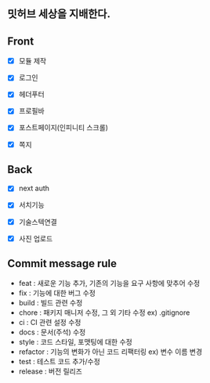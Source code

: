 ## 밋허브 세상을 지배한다.

## Front

- [x] 모듈 제작

- [x] 로그인

- [x] 헤더푸터

- [x] 프로필바

- [x] 포스트페이지(인피니티 스크롤)

- [x] 쪽지

## Back

- [x] next auth

- [x] 서치기능

- [x] 기술스텍연결

- [x] 사진 업로드

## Commit message rule 
- feat : 새로운 기능 추가, 기존의 기능을 요구 사항에 맞추어 수정
- fix : 기능에 대한 버그 수정
- build : 빌드 관련 수정
- chore : 패키지 매니저 수정, 그 외 기타 수정 ex) .gitignore
- ci : CI 관련 설정 수정
- docs : 문서(주석) 수정
- style : 코드 스타일, 포맷팅에 대한 수정
- refactor : 기능의 변화가 아닌 코드 리팩터링 ex) 변수 이름 변경
- test : 테스트 코드 추가/수정
- release : 버전 릴리즈
